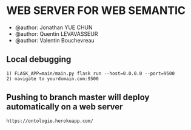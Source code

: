 # WEB SERVER FOR WEB SEMANTIC

- @author: Jonathan YUE CHUN
- @author: Quentin LEVAVASSEUR
- @author: Valentin Bouchevreau

## Local debugging

    1) FLASK_APP=main/main.py flask run --host=0.0.0.0 --port=9500 
    2) navigate to yourdomain.com:9500
    
## Pushing to branch master will deploy automatically on a web server

    https://ontologie.herokuapp.com/